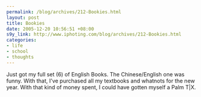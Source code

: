 ```yaml
--- 
permalink: /blog/archives/212-Bookies.html
layout: post
title: Bookies
date: 2005-12-20 10:56:51 +08:00
s9y_link: http://www.iphoting.com/blog/archives/212-Bookies.html
categories: 
- life
- school
- thoughts
---
```

<p class="break"><p>Just got my full set (6) of English Books. The Chinese/English one was funny. With that, I&#8217;ve purchased all my textbooks and whatnots for the new year. With that kind of money spent, I could have gotten myself a Palm T|X.</p></p>
